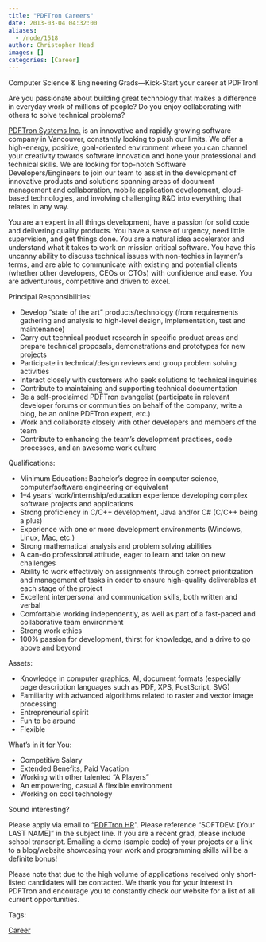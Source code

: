 ```yaml
---
title: "PDFTron Careers"
date: 2013-03-04 04:32:00
aliases:
  - /node/1518
author: Christopher Head
images: []
categories: [Career]
---
```


Computer Science & Engineering Grads—Kick-Start your career at PDFTron!

Are you passionate about building great technology that makes a difference in everyday work of millions of people? Do you enjoy collaborating with others to solve technical problems?

[PDFTron Systems Inc.](http://pdftron.com/) is an innovative and rapidly growing software company in Vancouver, constantly looking to push our limits. We offer a high-energy, positive, goal-oriented environment where you can channel your creativity towards software innovation and hone your professional and technical skills. We are looking for top-notch Software Developers/Engineers to join our team to assist in the development of innovative products and solutions spanning areas of document management and collaboration, mobile application development, cloud-based technologies, and involving challenging R&D into everything that relates in any way.

You are an expert in all things development, have a passion for solid code and delivering quality products. You have a sense of urgency, need little supervision, and get things done. You are a natural idea accelerator and understand what it takes to work on mission critical software. You have this uncanny ability to discuss technical issues with non-techies in laymen’s terms, and are able to communicate with existing and potential clients (whether other developers, CEOs or CTOs) with confidence and ease. You are adventurous, competitive and driven to excel.

Principal Responsibilities:

- Develop “state of the art” products/technology (from requirements gathering and analysis to high-level design, implementation, test and maintenance)
- Carry out technical product research in specific product areas and prepare technical proposals, demonstrations and prototypes for new projects
- Participate in technical/design reviews and group problem solving activities
- Interact closely with customers who seek solutions to technical inquiries
- Contribute to maintaining and supporting technical documentation
- Be a self-proclaimed PDFTron evangelist (participate in relevant developer forums or communities on behalf of the company, write a blog, be an online PDFTron expert, etc.)
- Work and collaborate closely with other developers and members of the team
- Contribute to enhancing the team’s development practices, code processes, and an awesome work culture

Qualifications:

- Minimum Education: Bachelor’s degree in computer science, computer/software engineering or equivalent
- 1–4 years’ work/internship/education experience developing complex software projects and applications
- Strong proficiency in C/C++ development, Java and/or C# (C/C++ being a plus)
- Experience with one or more development environments (Windows, Linux, Mac, etc.)
- Strong mathematical analysis and problem solving abilities
- A can-do professional attitude, eager to learn and take on new challenges
- Ability to work effectively on assignments through correct prioritization and management of tasks in order to ensure high-quality deliverables at each stage of the project
- Excellent interpersonal and communication skills, both written and verbal
- Comfortable working independently, as well as part of a fast-paced and collaborative team environment
- Strong work ethics
- 100% passion for development, thirst for knowledge, and a drive to go above and beyond

Assets:

- Knowledge in computer graphics, AI, document formats (especially page description languages such as PDF, XPS, PostScript, SVG)
- Familiarity with advanced algorithms related to raster and vector image processing
- Entrepreneurial spirit
- Fun to be around
- Flexible

What’s in it for You:

- Competitive Salary
- Extended Benefits, Paid Vacation
- Working with other talented “A Players”
- An empowering, casual & flexible environment
- Working on cool technology

Sound interesting?

Please apply via email to “[PDFTron HR](/cdn-cgi/l/email-protection#f09a9f9283b080949684829f9ede939f9d)”. Please reference “SOFTDEV: \[Your LAST NAME\]” in the subject line. If you are a recent grad, please include school transcript. Emailing a demo (sample code) of your projects or a link to a blog/website showcasing your work and programming skills will be a definite bonus!

Please note that due to the high volume of applications received only short-listed candidates will be contacted. We thank you for your interest in PDFTron and encourage you to constantly check our website for a list of all current opportunities.

Tags:

[Career](/career)
